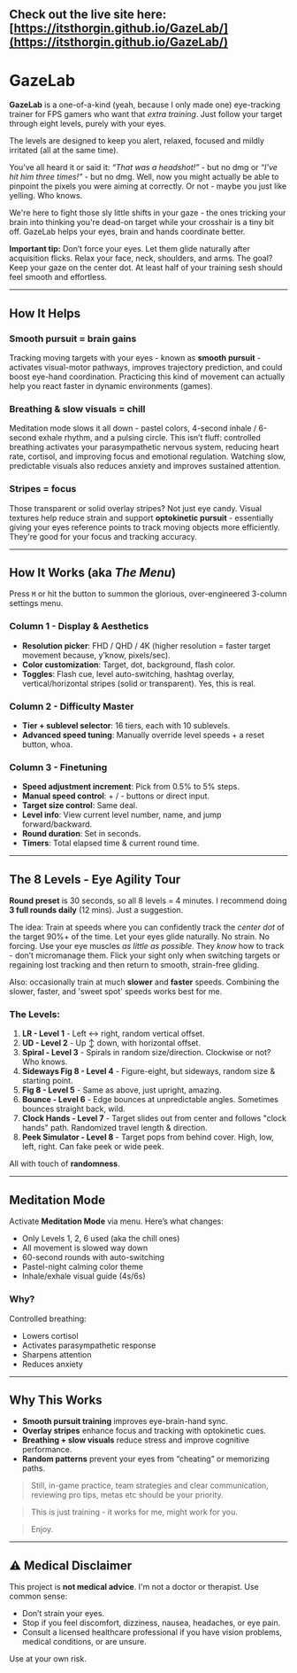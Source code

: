 ## Check out the live site here: [https://itsthorgin.github.io/GazeLab/](https://itsthorgin.github.io/GazeLab/)


# GazeLab

**GazeLab** is a one-of-a-kind (yeah, because I only made one) eye-tracking trainer for FPS gamers who want that *extra training*. Just follow your target through eight levels, purely with your eyes.

The levels are designed to keep you alert, relaxed, focused and mildly irritated (all at the same time).

You’ve all heard it or said it: *“That was a headshot!”* - but no dmg or *“I've hit him three times!”* - but no dmg. Well, now you might actually be able to pinpoint the pixels you were aiming at correctly. Or not - maybe you just like yelling. Who knows.

We're here to fight those sly little shifts in your gaze - the ones tricking your brain into thinking you're dead-on target while your crosshair is a tiny bit off. GazeLab helps your eyes, brain and hands coordinate better.

**Important tip:** Don’t force your eyes. Let them glide naturally after acquisition flicks. Relax your face, neck, shoulders, and arms. The goal? Keep your gaze on the center dot. At least half of your training sesh should feel smooth and effortless.

---

## How It Helps

### Smooth pursuit = brain gains
Tracking moving targets with your eyes - known as **smooth pursuit** - activates visual-motor pathways, improves trajectory prediction, and could boost eye-hand coordination. Practicing this kind of movement can actually help you react faster in dynamic environments (games).  

### Breathing & slow visuals = chill
Meditation mode slows it all down - pastel colors, 4-second inhale / 6-second exhale rhythm, and a pulsing circle. This isn’t fluff: controlled breathing activates your parasympathetic nervous system, reducing heart rate, cortisol, and improving focus and emotional regulation. Watching slow, predictable visuals also reduces anxiety and improves sustained attention.

### Stripes = focus
Those transparent or solid overlay stripes? Not just eye candy. Visual textures help reduce strain and support **optokinetic pursuit** - essentially giving your eyes reference points to track moving objects more efficiently. They're good for your focus and tracking accuracy.

---

## How It Works (aka *The Menu*)

Press `M` or hit the button to summon the glorious, over-engineered 3-column settings menu.

### Column 1 - Display & Aesthetics

- **Resolution picker**: FHD / QHD / 4K (higher resolution = faster target movement because, y’know, pixels/sec).
- **Color customization**: Target, dot, background, flash color.
- **Toggles**: Flash cue, level auto-switching, hashtag overlay, vertical/horizontal stripes (solid or transparent). Yes, this is real.

### Column 2 - Difficulty Master

- **Tier + sublevel selector**: 16 tiers, each with 10 sublevels.
- **Advanced speed tuning**: Manually override level speeds + a reset button, whoa.

### Column 3 - Finetuning

- **Speed adjustment increment**: Pick from 0.5% to 5% steps.
- **Manual speed control**: + / - buttons or direct input.
- **Target size control**: Same deal.
- **Level info**: View current level number, name, and jump forward/backward.
- **Round duration**: Set in seconds.
- **Timers**: Total elapsed time & current round time.

---

## The 8 Levels - Eye Agility Tour

**Round preset** is 30 seconds, so all 8 levels = 4 minutes. I recommend doing **3 full rounds daily** (12 mins). Just a suggestion.

The idea: Train at speeds where you can confidently track the *center dot* of the target 90%+ of the time. Let your eyes glide naturally. No strain. No forcing. Use your eye muscles *as little as possible*. They *know* how to track - don’t micromanage them. Flick your sight only when switching targets or regaining lost tracking and then return to smooth, strain-free gliding.

Also: occasionally train at much **slower** and **faster** speeds. Combining the slower, faster, and 'sweet spot' speeds works best for me.

### The Levels:

1. **LR - Level 1** - Left ↔ right, random vertical offset.  
2. **UD - Level 2** - Up ↕ down, with horizontal offset.  
3. **Spiral - Level 3** - Spirals in random size/direction. Clockwise or not? Who knows.  
4. **Sideways Fig 8 - Level 4** - Figure-eight, but sideways, random size & starting point.  
5. **Fig 8 - Level 5** - Same as above, just upright, amazing.  
6. **Bounce - Level 6** - Edge bounces at unpredictable angles. Sometimes bounces straight back, wild.  
7. **Clock Hands - Level 7** - Target slides out from center and follows "clock hands" path. Randomized travel length & direction.  
8. **Peek Simulator - Level 8** - Target pops from behind cover. High, low, left, right. Can fake peek or wide peek.

All with touch of **randomness**.

---

## Meditation Mode

Activate **Meditation Mode** via menu. Here’s what changes:

- Only Levels 1, 2, 6 used (aka the chill ones)
- All movement is slowed way down
- 60-second rounds with auto-switching
- Pastel-night calming color theme
- Inhale/exhale visual guide (4s/6s)

### Why?
Controlled breathing:
- Lowers cortisol  
- Activates parasympathetic response  
- Sharpens attention  
- Reduces anxiety  

---

## Why This Works

- **Smooth pursuit training** improves eye-brain-hand sync.
- **Overlay stripes** enhance focus and tracking with optokinetic cues.
- **Breathing + slow visuals** reduce stress and improve cognitive performance.
- **Random patterns** prevent your eyes from “cheating” or memorizing paths.

> Still, in-game practice, team strategies and clear communication, reviewing pro tips, metas etc should be your priority.

> This is just training - it works for me, might work for you.

> Enjoy.

---

## ⚠️ Medical Disclaimer

This project is **not medical advice**. I'm not a doctor or therapist. Use common sense:
- Don’t strain your eyes.
- Stop if you feel discomfort, dizziness, nausea, headaches, or eye pain.
- Consult a licensed healthcare professional if you have vision problems, medical conditions, or are unsure.

Use at your own risk.

